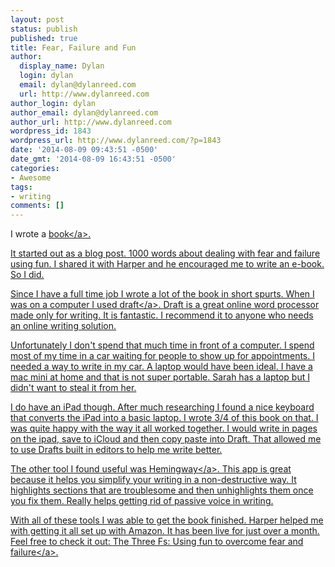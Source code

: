 ```yaml
---
layout: post
status: publish
published: true
title: Fear, Failure and Fun
author:
  display_name: Dylan
  login: dylan
  email: dylan@dylanreed.com
  url: http://www.dylanreed.com
author_login: dylan
author_email: dylan@dylanreed.com
author_url: http://www.dylanreed.com
wordpress_id: 1843
wordpress_url: http://www.dylanreed.com/?p=1843
date: '2014-08-09 09:43:51 -0500'
date_gmt: '2014-08-09 16:43:51 -0500'
categories:
- Awesome
tags:
- writing
comments: []
---
```

<p>I wrote a <a href="http:&#47;&#47;www.amazon.com&#47;dp&#47;B00L9MCJHK">book<&#47;a>.</p>
<p>It started out as a blog post. 1000 words about dealing with fear and failure using fun. I shared it with Harper and he encouraged me to write an e-book. So I did.</p>
<p>Since I have a full time job I wrote a lot of the book in short spurts. When I was on a computer I used <a href="http:&#47;&#47;www.draftin.com">draft<&#47;a>. Draft is a great online word processor made only for writing. It is fantastic. I recommend it to anyone who needs an online writing solution.</p>
<p>Unfortunately I don't spend that much time in front of a computer. I spend most of my time in a car waiting for people to show up for appointments. I needed a way to write in my car. A laptop would have been ideal. I have a mac mini at home and that is not super portable. Sarah has a laptop but I didn't want to steal it from her.</p>
<p>I do have an iPad though. After much researching I found a nice keyboard that converts the iPad into a basic laptop. I wrote 3&#47;4 of this book on that. I was quite happy with the way it all worked together. I would write in pages on the ipad, save to iCloud and then copy paste into Draft. That allowed me to use Drafts built in editors to help me write better.</p>
<p>The other tool I found useful was <a href="http:&#47;&#47;hemingwayapp.com">Hemingway<&#47;a>. This app is great because it helps you simplify your writing in a non-destructive way. It highlights sections that are troublesome and then unhighlights them once you fix them. Really helps getting rid of passive voice in writing.</p>
<p>With all of these tools I was able to get the book finished. Harper helped me with getting it all set up with Amazon. It has been live for just over a month. Feel free to check it out:&nbsp;<a href="http:&#47;&#47;www.amazon.com&#47;dp&#47;B00L9MCJHK">The Three Fs: Using fun to overcome fear and failure<&#47;a>.</p>
